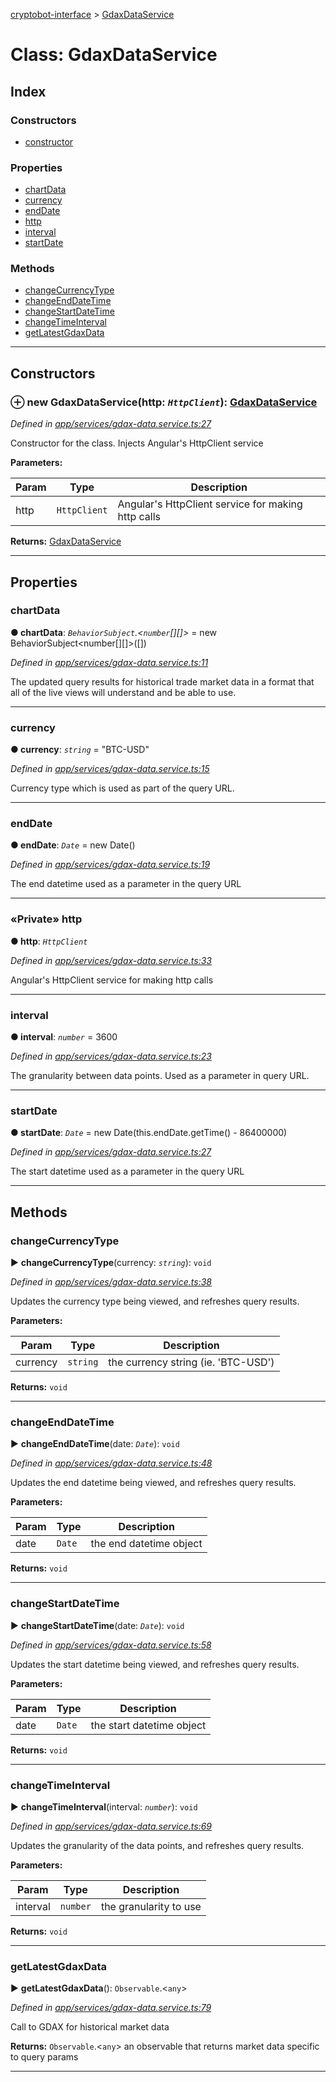 [cryptobot-interface](../README.md) > [GdaxDataService](../classes/gdaxdataservice.md)



# Class: GdaxDataService

## Index

### Constructors

* [constructor](gdaxdataservice.md#markdown-header-constructor)


### Properties

* [chartData](gdaxdataservice.md#markdown-header-chartdata)
* [currency](gdaxdataservice.md#markdown-header-currency)
* [endDate](gdaxdataservice.md#markdown-header-enddate)
* [http](gdaxdataservice.md#markdown-header-private-http)
* [interval](gdaxdataservice.md#markdown-header-interval)
* [startDate](gdaxdataservice.md#markdown-header-startdate)


### Methods

* [changeCurrencyType](gdaxdataservice.md#markdown-header-changecurrencytype)
* [changeEndDateTime](gdaxdataservice.md#markdown-header-changeenddatetime)
* [changeStartDateTime](gdaxdataservice.md#markdown-header-changestartdatetime)
* [changeTimeInterval](gdaxdataservice.md#markdown-header-changetimeinterval)
* [getLatestGdaxData](gdaxdataservice.md#markdown-header-getlatestgdaxdata)



---
## Constructors



### ⊕ **new GdaxDataService**(http: *`HttpClient`*): [GdaxDataService](gdaxdataservice.md)


*Defined in [app/services/gdax-data.service.ts:27](https://github.com/WilliamRADFunk/cryptobot-interface/blob/64d4170/src/app/services/gdax-data.service.ts#L27)*



Constructor for the class. Injects Angular's HttpClient service


**Parameters:**

| Param | Type | Description |
| ------ | ------ | ------ |
| http | `HttpClient`   |  Angular's HttpClient service for making http calls |





**Returns:** [GdaxDataService](gdaxdataservice.md)

---


## Properties


###  chartData

**●  chartData**:  *`BehaviorSubject`.<`number`[][]>*  =  new BehaviorSubject<number[][]>([])

*Defined in [app/services/gdax-data.service.ts:11](https://github.com/WilliamRADFunk/cryptobot-interface/blob/64d4170/src/app/services/gdax-data.service.ts#L11)*



The updated query results for historical trade market data in a format that all of the live views will understand and be able to use.




___



###  currency

**●  currency**:  *`string`*  = "BTC-USD"

*Defined in [app/services/gdax-data.service.ts:15](https://github.com/WilliamRADFunk/cryptobot-interface/blob/64d4170/src/app/services/gdax-data.service.ts#L15)*



Currency type which is used as part of the query URL.




___



###  endDate

**●  endDate**:  *`Date`*  =  new Date()

*Defined in [app/services/gdax-data.service.ts:19](https://github.com/WilliamRADFunk/cryptobot-interface/blob/64d4170/src/app/services/gdax-data.service.ts#L19)*



The end datetime used as a parameter in the query URL




___



### «Private» http

**●  http**:  *`HttpClient`* 

*Defined in [app/services/gdax-data.service.ts:33](https://github.com/WilliamRADFunk/cryptobot-interface/blob/64d4170/src/app/services/gdax-data.service.ts#L33)*



Angular's HttpClient service for making http calls




___



###  interval

**●  interval**:  *`number`*  = 3600

*Defined in [app/services/gdax-data.service.ts:23](https://github.com/WilliamRADFunk/cryptobot-interface/blob/64d4170/src/app/services/gdax-data.service.ts#L23)*



The granularity between data points. Used as a parameter in query URL.




___



###  startDate

**●  startDate**:  *`Date`*  =  new Date(this.endDate.getTime() - 86400000)

*Defined in [app/services/gdax-data.service.ts:27](https://github.com/WilliamRADFunk/cryptobot-interface/blob/64d4170/src/app/services/gdax-data.service.ts#L27)*



The start datetime used as a parameter in the query URL




___


## Methods


###  changeCurrencyType

► **changeCurrencyType**(currency: *`string`*): `void`



*Defined in [app/services/gdax-data.service.ts:38](https://github.com/WilliamRADFunk/cryptobot-interface/blob/64d4170/src/app/services/gdax-data.service.ts#L38)*



Updates the currency type being viewed, and refreshes query results.


**Parameters:**

| Param | Type | Description |
| ------ | ------ | ------ |
| currency | `string`   |  the currency string (ie. 'BTC-USD') |





**Returns:** `void`





___



###  changeEndDateTime

► **changeEndDateTime**(date: *`Date`*): `void`



*Defined in [app/services/gdax-data.service.ts:48](https://github.com/WilliamRADFunk/cryptobot-interface/blob/64d4170/src/app/services/gdax-data.service.ts#L48)*



Updates the end datetime being viewed, and refreshes query results.


**Parameters:**

| Param | Type | Description |
| ------ | ------ | ------ |
| date | `Date`   |  the end datetime object |





**Returns:** `void`





___



###  changeStartDateTime

► **changeStartDateTime**(date: *`Date`*): `void`



*Defined in [app/services/gdax-data.service.ts:58](https://github.com/WilliamRADFunk/cryptobot-interface/blob/64d4170/src/app/services/gdax-data.service.ts#L58)*



Updates the start datetime being viewed, and refreshes query results.


**Parameters:**

| Param | Type | Description |
| ------ | ------ | ------ |
| date | `Date`   |  the start datetime object |





**Returns:** `void`





___



###  changeTimeInterval

► **changeTimeInterval**(interval: *`number`*): `void`



*Defined in [app/services/gdax-data.service.ts:69](https://github.com/WilliamRADFunk/cryptobot-interface/blob/64d4170/src/app/services/gdax-data.service.ts#L69)*



Updates the granularity of the data points, and refreshes query results.


**Parameters:**

| Param | Type | Description |
| ------ | ------ | ------ |
| interval | `number`   |  the granularity to use |





**Returns:** `void`





___



###  getLatestGdaxData

► **getLatestGdaxData**(): `Observable`.<`any`>



*Defined in [app/services/gdax-data.service.ts:79](https://github.com/WilliamRADFunk/cryptobot-interface/blob/64d4170/src/app/services/gdax-data.service.ts#L79)*



Call to GDAX for historical market data




**Returns:** `Observable`.<`any`>
an observable that returns market data specific to query params






___



